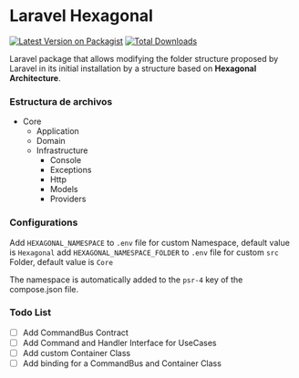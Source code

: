 # Laravel Hexagonal

[![Latest Version on Packagist][ico-version]][link-packagist]
[![Total Downloads][ico-downloads]][link-downloads]

Laravel package that allows modifying the folder structure proposed by Laravel in its initial installation by a
structure based on **Hexagonal Architecture**.

### Estructura de archivos

- Core
    - Application
    - Domain
    - Infrastructure
        - Console
        - Exceptions
        - Http
        - Models
        - Providers

### Configurations

Add `HEXAGONAL_NAMESPACE` to `.env` file for custom Namespace, default value is `Hexagonal`
add `HEXAGONAL_NAMESPACE_FOLDER` to `.env` file for custom `src` Folder, default value is `Core`

The namespace is automatically added to the `psr-4` key of the compose.json file.

### Todo List

- [ ] Add CommandBus Contract
- [ ] Add Command and Handler Interface for UseCases
- [ ] Add custom Container Class
- [ ] Add binding for a CommandBus and Container Class

[ico-version]: https://img.shields.io/packagist/v/innovartingsas/laravel-hexagonal.svg?style=flat-square

[link-downloads]: https://packagist.org/packages/innovartingsas/laravel-hexagonal

[ico-downloads]: https://img.shields.io/packagist/dt/innovartingsas/laravel-hexagonal.svg?style=flat-square

[link-packagist]: https://packagist.org/packages/innovartingsas/laravel-hexagonal

